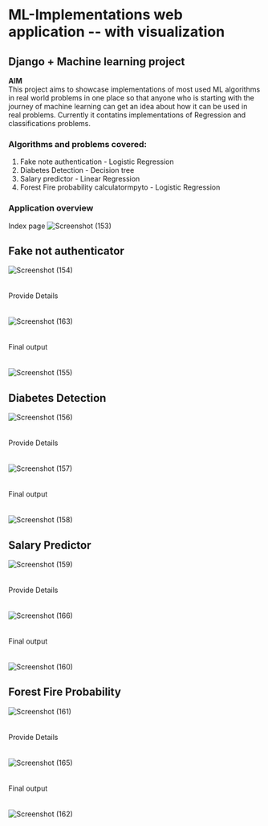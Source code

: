 # ML-Implementations web application -- with visualization
## Django + Machine learning project ##
<b>AIM</b><br> This project aims to showcase implementations of most used ML algorithms in real world problems in one place so that anyone who is starting with the journey of machine learning can get an idea about how it can be used in real problems. Currently it contatins implementations of Regression and classifications problems.

### Algorithms and problems covered: ##
1. Fake note authentication - Logistic Regression
2. Diabetes Detection - Decision tree
3. Salary predictor - Linear Regression
4. Forest Fire probability calculatormpyto - Logistic Regression

### Application overview ###
Index page 
![Screenshot (153)](https://user-images.githubusercontent.com/66819114/137193868-e369ebfb-d1c9-4bd8-aa53-953b38acf52c.png)
## Fake not authenticator ##
![Screenshot (154)](https://user-images.githubusercontent.com/66819114/137193981-9675e3cb-1d59-425d-acfb-0abf7d4e6229.png)<br><br><br>Provide Details<br><br><br>
![Screenshot (163)](https://user-images.githubusercontent.com/66819114/137194616-31c6d2fa-911f-4052-88b9-d81be8f6a131.png)<br><br><br>Final output<br><br><br>
![Screenshot (155)](https://user-images.githubusercontent.com/66819114/137194025-f20e758e-18c5-4eb0-9708-0b8d57ee18e2.png)

## Diabetes Detection ##
![Screenshot (156)](https://user-images.githubusercontent.com/66819114/137194118-c8e2a9eb-35e5-482f-8f21-606c3c0b11a6.png)<br><br><br>Provide Details<br><br><br>
![Screenshot (157)](https://user-images.githubusercontent.com/66819114/137194138-e784de6e-c2e1-4b58-951d-59406ef07a70.png)<br><br><br>Final output<br><br><br>
![Screenshot (158)](https://user-images.githubusercontent.com/66819114/137194152-e2711aa4-18e1-4b32-a04a-a9810707a8a9.png)

## Salary Predictor ##
![Screenshot (159)](https://user-images.githubusercontent.com/66819114/137194217-37dc52ea-8c26-422f-a874-315967147dca.png)<br><br><br>Provide Details<br><br><br>
![Screenshot (166)](https://user-images.githubusercontent.com/66819114/137195391-d9d19148-bb09-4129-8c5e-b057783d0f4e.png)<br><br><br>Final output<br><br><br>
![Screenshot (160)](https://user-images.githubusercontent.com/66819114/137194233-eda6dfd4-ddbb-463b-902d-1d0fc8a7f202.png)

## Forest Fire Probability ##
![Screenshot (161)](https://user-images.githubusercontent.com/66819114/137194325-2345e376-56fb-4c81-8b0f-26a78610e546.png)<br><br><br>Provide Details<br><br><br>
![Screenshot (165)](https://user-images.githubusercontent.com/66819114/137194860-75f1a927-6e33-4459-94b4-b47555407d6f.png)<br><br><br>Final output<br><br><br>
![Screenshot (162)](https://user-images.githubusercontent.com/66819114/137194335-91450647-9ffe-4fd7-8846-c78111584fb6.png)
